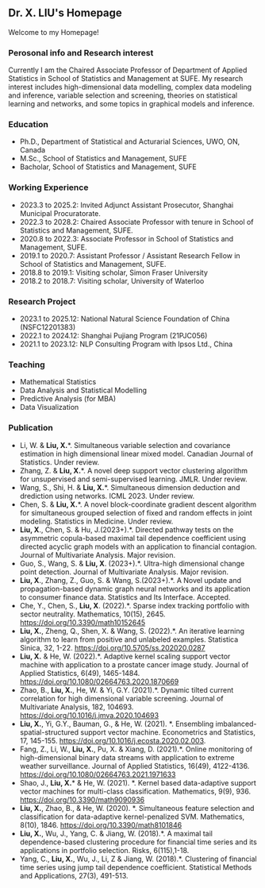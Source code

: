## Dr. X. LIU's Homepage

Welcome to my Homepage!


### Perosonal info and Research interest
Currently I am the Chaired Associate Professor of Department of Applied Statistics in School of Statistics and Management at SUFE. My research interest includes high-dimensional data modelling, complex data modeling and inference, variable selection and screening, theories on statistical learning and networks, and some topics in graphical models and inference.

### Education

- Ph.D., Department of Statistical and Acturarial Sciences, UWO, ON, Canada
- M.Sc., School of Statistics and Management, SUFE
- Bacholar, School of Statistics and Management, SUFE


### Working Experience

- 2023.3 to 2025.2: Invited Adjunct Assistant Prosecutor, Shanghai Municipal Procuratorate.
- 2022.3 to 2028.2: Chaired Associate Professor with tenure in School of Statistics and Management, SUFE.
- 2020.8 to 2022.3: Associate Professor in School of Statistics and Management, SUFE.
- 2019.1 to 2020.7: Assistant Professor / Assistant Research Fellow in School of Statistics and Management, SUFE.
- 2018.8 to 2019.1: Visiting scholar, Simon Fraser University
- 2018.2 to 2018.7: Visiting scholar, University of Waterloo


### Research Project

- 2023.1 to 2025.12: National Natural Science Foundation of China (NSFC12201383)
- 2022.1 to 2024.12: Shanghai Pujiang Program (21PJC056) 
- 2021.1 to 2023.12: NLP Consulting Program with Ipsos Ltd., China


### Teaching

- Mathematical Statistics
- Data Analysis and Statistical Modelling
- Predictive Analysis (for MBA)
- Data Visualization


### Publication

- Li, W. & **Liu, X.***. Simultaneous variable selection and covariance estimation in high dimensional linear mixed model. Canadian Journal of Statistics. Under review.
- Zhang, Z. & **Liu, X.***. A novel deep support vector clustering algorithm for unsupervised and semi-supervised learning. JMLR. Under review. 
- Wang, S., Shi, H. & **Liu, X.***. Simultaneous dimension deduction and drediction using networks. ICML 2023. Under review. 
- Chen, S. & **Liu, X.***. A novel block-coordinate gradient descent algorithm for simultaneous grouped selection of fixed and random effects in joint modeling. Statistics in Medicine. Under review.
- **Liu, X**., Chen, S. & Hu, J.(2023+).*. Directed pathway tests on the asymmetric copula-based maximal tail dependence coefficient using directed acyclic graph models with an application to financial contagion. Journal of Multivariate Analysis. Major revision.
- Guo, S., Wang, S. & **Liu, X**. (2023+).*. Ultra-high dimensional change point detection. Journal of Multivariate Analysis. Major revision.
- **Liu, X**., Zhang, Z., Guo, S. & Wang, S.(2023+).*. A Novel update and propagation-based dynamic graph neural networks and its application to consumer finance data. Statistics and Its Interface. Accepted. 
- Che, Y., Chen, S., **Liu, X**. (2022).*. Sparse index tracking portfolio with sector neutrality. Mathematics, 10(15), 2645. https://doi.org/10.3390/math10152645
- **Liu, X.**, Zheng, Q., Shen, X. & Wang, S. (2022).*. An iterative learning algorithm to learn from positive and unlabeled examples. Statistica Sinica, 32, 1-22. https://doi.org/10.5705/ss.202020.0287
- **Liu, X.** & He, W. (2022).*. Adaptive kernel scaling support vector machine with application to a prostate cancer image study. Journal of Applied Statistics, 6(49), 1465-1484. https://doi.org/10.1080/02664763.2020.1870669 
- Zhao, B., **Liu, X.**, He, W. & Yi, G.Y. (2021).*. Dynamic tilted current correlation for high dimensional variable screening. Journal of Multivariate Analysis, 182, 104693. https://doi.org/10.1016/j.jmva.2020.104693
- **Liu, X.**, Yi, G.Y., Bauman, G., & He, W. (2021). *. Ensembling imbalanced-spatial-structured support vector machine. Econometrics and Statistics, 17, 145-155. https://doi.org/10.1016/j.ecosta.2020.02.003.
- Fang, Z., Li, W., **Liu, X.**, Pu, X. & Xiang, D. (2021).*. Online monitoring of high-dimensional binary data streams with application to extreme weather surveillance. Journal of Applied Statistics, 16(49), 4122-4136. https://doi.org/10.1080/02664763.2021.1971633
- Shao, J., **Liu, X.*** & He, W. (2021). *. Kernel based data-adaptive support vector machines for multi-class classification. Mathematics, 9(9), 936. https://doi.org/10.3390/math9090936
- **Liu, X.**, Zhao, B., & He, W. (2020). *. Simultaneous feature selection and classification for data-adaptive kernel-penalized SVM. Mathematics, 8(10), 1846. https://doi.org/10.3390/math8101846
- **Liu, X.**, Wu, J., Yang, C. & Jiang, W. (2018).*. A maximal tail dependence-based clustering procedure for financial time series and its applications in portfolio selection. Risks, 6(115),1-18. 
- Yang, C., **Liu, X.**, Wu, J., Li, Z & Jiang, W. (2018).*. Clustering of financial time series using jump tail dependence coefficient. Statistical Methods and Applications, 27(3), 491-513.


 




